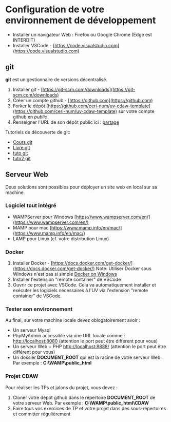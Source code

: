 
# Configuration de votre environnement de développement

* Installer un navigateur Web : Firefox ou Google Chrome \(Edge est INTERDIT\)
* Installer VSCode - [https://code.visualstudio.com](https://code.visualstudio.com)

## git

**git** est un gestionnaire de versions décentralisé.

1. Installer git - [https://git-scm.com/downloads](https://git-scm.com/downloads)
2. Créer un compte github - [https://github.com](https://github.com)
3. Forker le dépôt [https://github.com/ceri-num/uv-cdaw-template](https://github.com/ceri-num/uv-cdaw-template) sur votre compte github en *public*
4. Renseigner l'URL de son dépôt public ici : [partage](https://partage.imt.fr/index.php/s/rXaTrsx59LPrSaJ)

Tutoriels de découverte de git:
* [Cours git](https://www.pierre-giraud.com/git-github-apprendre-cours/)
* [Livre git](https://git-scm.com/book/en/v2)
* [tuto git](https://githowto.com)
* [tuto2 git](https://learngitbranching.js.org/)
<!-- * [cours git](https://ceri-num.gitbook.io/fa-projinfo/s3-collaborative-project/git) -->


## Serveur Web

Deux solutions sont possibles pour déployer un site web en local sur sa machine.

### Logiciel tout intégré

- WAMPServer pour Windows [https://www.wampserver.com/en/](https://www.wampserver.com/en/)
- MAMP pour mac [https://www.mamp.info/en/mac/](https://www.mamp.info/en/mac/)
- LAMP pour Linux (cf. votre distribution Linux)

### Docker

1. Installer Docker - [https://docs.docker.com/get-docker/](https://docs.docker.com/get-docker/)
   Note: Utiliser Docker sous Windows n'est pas si simple [Docker on Windows](install/dockerWSL.md)
2. Installer l'extension "remote container" de VSCode
3. Ouvrir ce projet avec VSCode. Cela va automatiquement installer et exécuter les logiciels nécessaires à l'UV via l'extension "remote container" de VSCode.

### Tester son environnement

Au final, sur votre machine locale devez oblogatoirement avoir :

* Un serveur Mysql
* PhpMyAdmin accessible via une URL locale comme : [http://localhost:8080](http://localhost:8080) (attention le port peut être différent pour vous)
* Un serveur Web + PHP [http://localhost:8888/](http://localhost:8888/) (attention le port peut être différent pour vous)
* Un dossier __DOCUMENT_ROOT__ qui est la racine de votre serveur Web. Par exemple : __C:\WAMP\public_html__

### Projet CDAW

Pour réaliser les TPs et jalons du projet, vous devez :
1. Cloner votre dépôt github dans le répertoire  __DOCUMENT_ROOT__ de votre serveur Web. Par exemple : __C:\WAMP\public_html\CDAW__
2. Faire tous vos exercices de TP et votre projet dans des sous-répertoires et committer régulièrement


